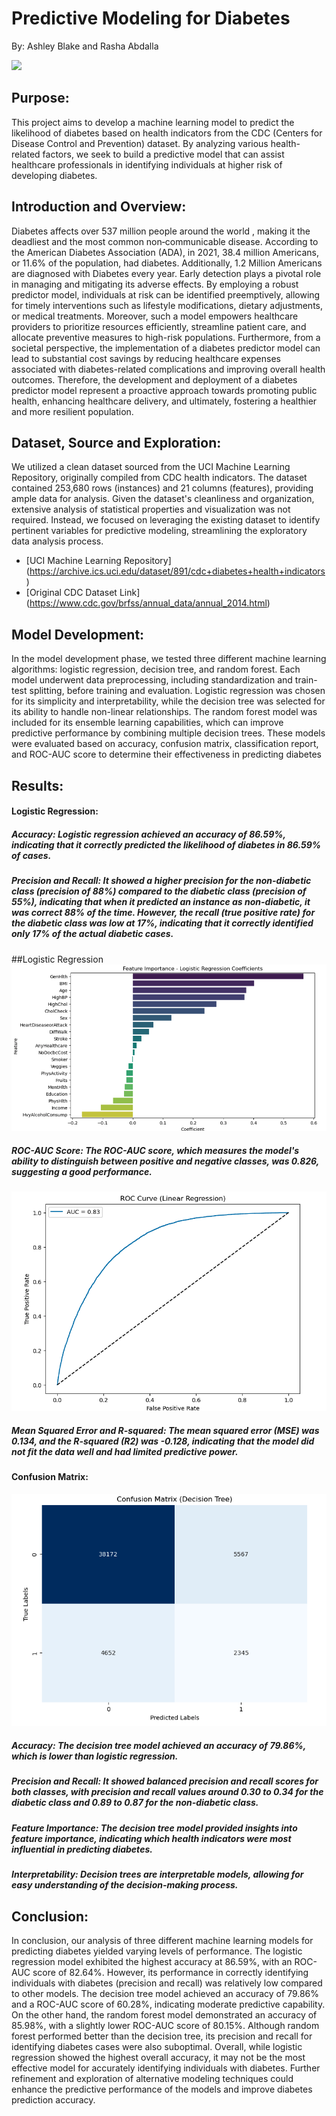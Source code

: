 # Predictive Modeling for Diabetes
By: Ashley Blake and Rasha Abdalla

![](https://d2jx2rerrg6sh3.cloudfront.net/image-handler/ts/20221215080726/ri/1350/src/images/news/ImageForNews_733883_16711528404605542.jpg)

## Purpose: 
This project aims to develop a machine learning model to predict the likelihood of diabetes based on health indicators from the CDC (Centers for Disease Control and Prevention) dataset. By analyzing various health-related factors, we seek to build a predictive model that can assist healthcare professionals in identifying individuals at higher risk of developing diabetes.

## Introduction and Overview:
Diabetes affects  over 537 million people around the world , making it the deadliest and the most common non‐communicable disease.  According to the American Diabetes Association (ADA), in 2021, 38.4 million Americans, or 11.6% of the population, had diabetes. Additionally, 1.2 Million Americans are diagnosed with Diabetes every year. Early detection plays a pivotal role in managing and mitigating its adverse effects. By employing a robust predictor model, individuals at risk can be identified preemptively, allowing for timely interventions such as lifestyle modifications, dietary adjustments, or medical treatments. Moreover, such a model empowers healthcare providers to prioritize resources efficiently, streamline patient care, and allocate preventive measures to high-risk populations. Furthermore, from a societal perspective, the implementation of a diabetes predictor model can lead to substantial cost savings by reducing healthcare expenses associated with diabetes-related complications and improving overall health outcomes. Therefore, the development and deployment of a diabetes predictor model represent a proactive approach towards promoting public health, enhancing healthcare delivery, and ultimately, fostering a healthier and more resilient population.

## Dataset, Source and Exploration:
We utilized a clean dataset sourced from the UCI Machine Learning Repository, originally compiled from CDC health indicators. The dataset contained 253,680 rows (instances) and 21 columns (features), providing ample data for analysis. Given the dataset's cleanliness and organization, extensive analysis of statistical properties and visualization was not required. Instead, we focused on leveraging the existing dataset to identify pertinent variables for predictive modeling, streamlining the exploratory data analysis process.

* [UCI Machine Learning Repository] (https://archive.ics.uci.edu/dataset/891/cdc+diabetes+health+indicators)
* [Original CDC Dataset Link] (https://www.cdc.gov/brfss/annual_data/annual_2014.html)


## Model Development:
In the model development phase, we tested three different machine learning algorithms: logistic regression, decision tree, and random forest. Each model underwent data preprocessing, including standardization and train-test splitting, before training and evaluation. Logistic regression was chosen for its simplicity and interpretability, while the decision tree was selected for its ability to handle non-linear relationships. The random forest model was included for its ensemble learning capabilities, which can improve predictive performance by combining multiple decision trees. These models were evaluated based on accuracy, confusion matrix, classification report, and ROC-AUC score to determine their effectiveness in predicting diabetes


## Results:
#### Logistic Regression:

##### Accuracy: Logistic regression achieved an accuracy of 86.59%, indicating that it correctly predicted the likelihood of diabetes in 86.59% of cases.
##### Precision and Recall: It showed a higher precision for the non-diabetic class (precision of 88%) compared to the diabetic class (precision of 55%), indicating that when it predicted an instance as non-diabetic, it was correct 88% of the time. However, the recall (true positive rate) for the diabetic class was low at 17%, indicating that it correctly identified only 17% of the actual diabetic cases. 
##Logistic Regression 
![image](Visualizations/Feature_Importance_LogisticRegression.png)



##### ROC-AUC Score: The ROC-AUC score, which measures the model's ability to distinguish between positive and negative classes, was 0.826, suggesting a good performance.  
![image](Visualizations/LogisticRegression_RocCurve.png) 
##### Mean Squared Error and R-squared: The mean squared error (MSE) was 0.134, and the R-squared (R2) was -0.128, indicating that the model did not fit the data well and had limited predictive power.

#### Confusion Matrix:
![image](Visualizations/Confusion%20Matrix_Decision%20Tree.png)


 
##### Accuracy: The decision tree model achieved an accuracy of 79.86%, which is lower than logistic regression.
##### Precision and Recall: It showed balanced precision and recall scores for both classes, with precision and recall values around 0.30 to 0.34 for the diabetic class and 0.89 to 0.87 for the non-diabetic class.
##### Feature Importance: The decision tree model provided insights into feature importance, indicating which health indicators were most influential in predicting diabetes.
##### Interpretability: Decision trees are interpretable models, allowing for easy understanding of the decision-making process.

## Conclusion:

In conclusion, our analysis of three different machine learning models for predicting diabetes yielded varying levels of performance. The logistic regression model exhibited the highest accuracy at 86.59%, with an ROC-AUC score of 82.64%. However, its performance in correctly identifying individuals with diabetes (precision and recall) was relatively low compared to other models. The decision tree model achieved an accuracy of 79.86% and a ROC-AUC score of 60.28%, indicating moderate predictive capability. On the other hand, the random forest model demonstrated an accuracy of 85.98%, with a slightly lower ROC-AUC score of 80.15%. Although random forest performed better than the decision tree, its precision and recall for identifying diabetes cases were also suboptimal. Overall, while logistic regression showed the highest overall accuracy, it may not be the most effective model for accurately identifying individuals with diabetes. Further refinement and exploration of alternative modeling techniques could enhance the predictive performance of the models and improve diabetes prediction accuracy.
